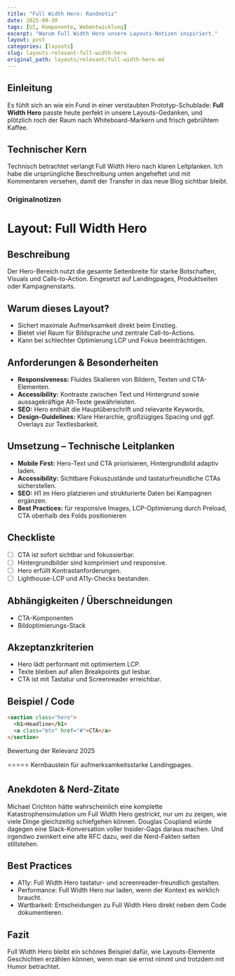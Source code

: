 ```yaml
---
title: "Full Width Hero: Randnotiz"
date: 2025-09-30
tags: [UI, Komponente, Webentwicklung]
excerpt: "Warum Full Width Hero unsere Layouts-Notizen inspiriert."
layout: post
categories: [layouts]
slug: layouts-relevant-full-width-hero
original_path: layouts/relevant/full-width-hero.md
---
```


## Einleitung
Es fühlt sich an wie ein Fund in einer verstaubten Prototyp-Schublade: **Full Width Hero** passte heute perfekt in unsere Layouts-Gedanken, und plötzlich roch der Raum nach Whiteboard-Markern und frisch gebrühtem Kaffee.

## Technischer Kern
Technisch betrachtet verlangt Full Width Hero nach klaren Leitplanken. Ich habe die ursprüngliche Beschreibung unten angeheftet und mit Kommentaren versehen, damit der Transfer in das neue Blog sichtbar bleibt.

### Originalnotizen
# Layout: Full Width Hero

## Beschreibung
Der Hero-Bereich nutzt die gesamte Seitenbreite für starke Botschaften, Visuals und Calls-to-Action. Eingesetzt auf Landingpages, Produktseiten oder Kampagnenstarts.

## Warum dieses Layout?
- Sichert maximale Aufmerksamkeit direkt beim Einstieg.
- Bietet viel Raum für Bildsprache und zentrale Call-to-Actions.
- Kann bei schlechter Optimierung LCP und Fokus beeinträchtigen.

## Anforderungen & Besonderheiten
- **Responsiveness:** Fluides Skalieren von Bildern, Texten und CTA-Elementen.
- **Accessibility:** Kontraste zwischen Text und Hintergrund sowie aussagekräftige Alt-Texte gewährleisten.
- **SEO:** Hero enthält die Hauptüberschrift und relevante Keywords.
- **Design-Guidelines:** Klare Hierarchie, großzügiges Spacing und ggf. Overlays zur Textlesbarkeit.

## Umsetzung – Technische Leitplanken
- **Mobile First:** Hero-Text und CTA priorisieren, Hintergrundbild adaptiv laden.
- **Accessibility:** Sichtbare Fokuszustände und tastaturfreundliche CTAs sicherstellen.
- **SEO:** H1 im Hero platzieren und strukturierte Daten bei Kampagnen ergänzen.
- **Best Practices:** <picture> für responsive Images, LCP-Optimierung durch Preload, CTA oberhalb des Folds positionieren

## Checkliste
- [ ] CTA ist sofort sichtbar und fokussierbar.
- [ ] Hintergrundbilder sind komprimiert und responsive.
- [ ] Hero erfüllt Kontrastanforderungen.
- [ ] Lighthouse-LCP und A11y-Checks bestanden.

## Abhängigkeiten / Überschneidungen
- CTA-Komponenten
- Bildoptimierungs-Stack

## Akzeptanzkriterien
- Hero lädt performant mit optimiertem LCP.
- Texte bleiben auf allen Breakpoints gut lesbar.
- CTA ist mit Tastatur und Screenreader erreichbar.

## Beispiel / Code
```html
<section class="hero">
  <h1>Headline</h1>
  <a class="btn" href="#">CTA</a>
</section>
```

Bewertung der Relevanz 2025

⭐⭐⭐⭐⭐ Kernbaustein für aufmerksamkeitsstarke Landingpages.

## Anekdoten & Nerd-Zitate
Michael Crichton hätte wahrscheinlich eine komplette Katastrophensimulation um Full Width Hero gestrickt, nur um zu zeigen, wie viele Dinge gleichzeitig schiefgehen können. Douglas Coupland würde dagegen eine Slack-Konversation voller Insider-Gags daraus machen. Und irgendwo zwinkert eine alte RFC dazu, weil die Nerd-Fakten selten stillstehen.

## Best Practices
- A11y: Full Width Hero tastatur- und screenreader-freundlich gestalten.
- Performance: Full Width Hero nur laden, wenn der Kontext es wirklich braucht.
- Wartbarkeit: Entscheidungen zu Full Width Hero direkt neben dem Code dokumentieren.

## Fazit
Full Width Hero bleibt ein schönes Beispiel dafür, wie Layouts-Elemente Geschichten erzählen können, wenn man sie ernst nimmt und trotzdem mit Humor betrachtet.
